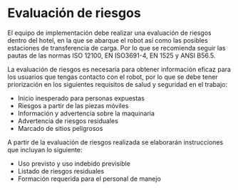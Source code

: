 # Evaluación de riesgos

El equipo de implementación debe realizar una evaluación de riesgos
dentro del hotel, en la que se abarque el robot así como
las posibles estaciones de transferencia de carga. Por lo que se 
recomienda seguir las pautas de las normas
ISO 12100, EN ISO3691-4, EN 1525 y ANSI B56.5.

La evaluación de riesgos es necesaria para obtener información
eficaz para los usuarios que tengas contacto con
el robot, por lo que se debe tener priorización en los siguientes requisitos
de salud y seguridad en el trabajo:

* Inicio inesperado para personas expuestas
* Riesgos a partir de las piezas móviles
* Información y advertencia sobre la maquinaria
* Advertencia de riesgos residuales
* Marcado de sitios peligrosos

A partir de la evaluación de riesgos realizada
se elaborarán instrucciones que incluyan lo siguiente:

* Uso previsto y uso indebido previsible
* Listado de riesgos residuales
* Formación requerida para el personal de manejo